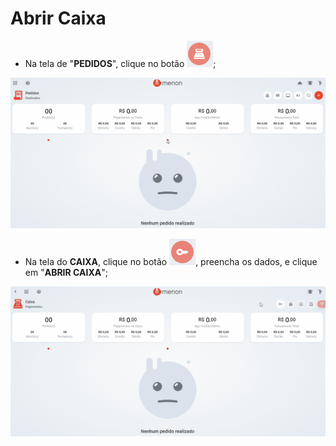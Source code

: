 # Abrir Caixa

* Na tela de "**PEDIDOS**", clique no botão ![](<../../.gitbook/assets/image (19).png>);

![](../../.gitbook/assets/tela.caixa.gif)

* Na tela do **CAIXA**, clique no botão ![](<../../.gitbook/assets/image (2).png>), preencha os dados, e clique em "**ABRIR CAIXA**";

![](<../../.gitbook/assets/abrir.caixa (1).gif>)
